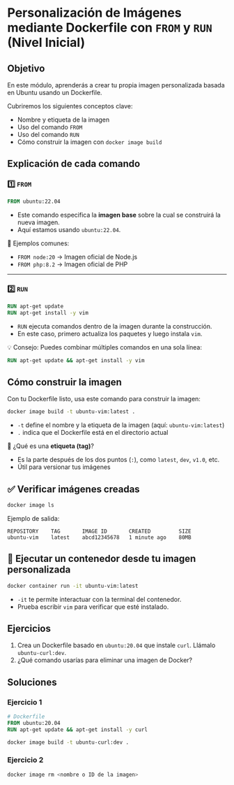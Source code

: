 # Personalización de Imágenes mediante Dockerfile con `FROM` y `RUN` (Nivel Inicial)

## Objetivo

En este módulo, aprenderás a crear tu propia imagen personalizada basada en Ubuntu usando un Dockerfile.

Cubriremos los siguientes conceptos clave:
* Nombre y etiqueta de la imagen
* Uso del comando `FROM`
* Uso del comando `RUN`
* Cómo construir la imagen con `docker image build`

## Explicación de cada comando

### 1️⃣ `FROM`

```dockerfile
FROM ubuntu:22.04
```
* Este comando especifica la **imagen base** sobre la cual se construirá la nueva imagen.
* Aquí estamos usando `ubuntu:22.04`.

🔎 Ejemplos comunes:
* `FROM node:20` → Imagen oficial de Node.js
* `FROM php:8.2` → Imagen oficial de PHP

---

### 2️⃣ `RUN`
```dockerfile
RUN apt-get update
RUN apt-get install -y vim
```
* `RUN` ejecuta comandos dentro de la imagen durante la construcción.
* En este caso, primero actualiza los paquetes y luego instala `vim`.

💡 Consejo: Puedes combinar múltiples comandos en una sola línea:
```dockerfile
RUN apt-get update && apt-get install -y vim
```

## Cómo construir la imagen

Con tu Dockerfile listo, usa este comando para construir la imagen:
```bash
docker image build -t ubuntu-vim:latest .
```
* `-t` define el nombre y la etiqueta de la imagen (aquí: `ubuntu-vim:latest`)
* `.` indica que el Dockerfile está en el directorio actual

🧠 ¿Qué es una **etiqueta (tag)**?
* Es la parte después de los dos puntos (`:`), como `latest`, `dev`, `v1.0`, etc.
* Útil para versionar tus imágenes

## ✅ Verificar imágenes creadas
```bash
docker image ls
```
Ejemplo de salida:
```
REPOSITORY    TAG       IMAGE ID       CREATED         SIZE
ubuntu-vim    latest    abcd12345678   1 minute ago    80MB
```

## 🚀 Ejecutar un contenedor desde tu imagen personalizada
```bash
docker container run -it ubuntu-vim:latest
```
* `-it` te permite interactuar con la terminal del contenedor.
* Prueba escribir `vim` para verificar que esté instalado.

## Ejercicios
1. Crea un Dockerfile basado en `ubuntu:20.04` que instale `curl`. Llámalo `ubuntu-curl:dev`.
2. ¿Qué comando usarías para eliminar una imagen de Docker?

## Soluciones
### Ejercicio 1

```dockerfile
# Dockerfile
FROM ubuntu:20.04
RUN apt-get update && apt-get install -y curl
```

```bash
docker image build -t ubuntu-curl:dev .
```

### Ejercicio 2
```bash
docker image rm <nombre o ID de la imagen>
```
